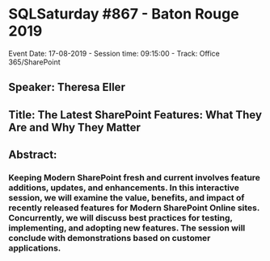 # SQLSaturday #867 - Baton Rouge 2019
Event Date: 17-08-2019 - Session time: 09:15:00 - Track: Office 365/SharePoint
## Speaker: Theresa Eller
## Title: The Latest SharePoint Features: What They Are and Why They Matter
## Abstract:
### Keeping Modern SharePoint fresh and current involves feature additions, updates, and enhancements. In this interactive session, we will examine the value, benefits, and impact of recently released features for Modern SharePoint Online sites. Concurrently, we will discuss best practices for testing, implementing, and adopting new features. The session will conclude with demonstrations based on customer applications.
